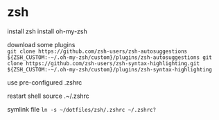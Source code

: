 # zsh
install zsh
install oh-my-zsh

download some plugins  
`
git clone https://github.com/zsh-users/zsh-autosuggestions ${ZSH_CUSTOM:-~/.oh-my-zsh/custom}/plugins/zsh-autosuggestions
git clone https://github.com/zsh-users/zsh-syntax-highlighting.git ${ZSH_CUSTOM:-~/.oh-my-zsh/custom}/plugins/zsh-syntax-highlighting  
`

use pre-configured .zshrc

restart shell
source .~/.zshrc

symlink file
`ln -s ~/dotfiles/zsh/.zshrc ~/.zshrc?`